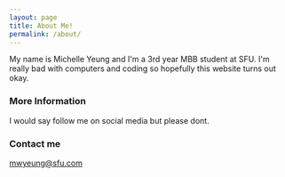 ```yaml
---
layout: page
title: About Me! 
permalink: /about/
---
```


My name is Michelle Yeung and I'm a 3rd year MBB student at SFU. 
I'm really bad with computers and coding so hopefully this website turns out okay.

### More Information

I would say follow me on social media but please dont. 

### Contact me

[mwyeung@sfu.com](mailto:mwyeung@sfu.com)
